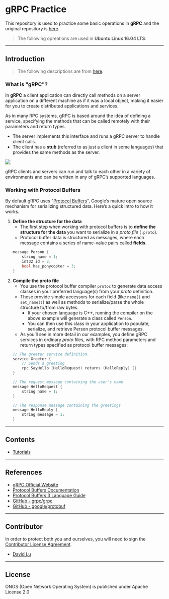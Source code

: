# gRPC Practice

This repository is used to practice some basic operations in **gRPC** and the original repository is [here](https://github.com/grpc/grpc).

> The following opreations are used in **Ubuntu Linux 16.04 LTS**.

---
## Introduction

> The following descriptions are from [here](https://grpc.io/docs/guides/index.html).

### What is "gRPC"?

In **gRPC** a client application can directly call methods on a server application on a different machine as if it was a local object, making it easier for you to create distributed applications and services. 

As in many RPC systems, gRPC is based around the idea of defining a service, specifying the methods that can be called remotely with their parameters and return types. 
* The server implements this interface and runs a gRPC server to handle client calls. 
* The client has a **stub** (referred to as just a client in some languages) that provides the same methods as the server.

![](https://grpc.io/img/landing-2.svg)

gRPC clients and servers can run and talk to each other in a variety of environments and can be written in any of gRPC’s supported languages.

### Working with Protocol Buffers

By default gRPC uses "[Protocol Buffers](https://developers.google.com/protocol-buffers/docs/overview)", Google’s mature open source mechanism for serializing structured data. Here’s a quick intro to how it works.
1. **Define the structure for the data**
    * The first step when working with protocol buffers is to **define the structure for the data** you want to serialize in a *proto file* (`.proto`). 
    * Protocol buffer data is structured as messages, where each message contains a series of name-value pairs called **fields**.
    ```cpp
    message Person {
        string name = 1;
        int32 id = 2;
        bool has_ponycopter = 3;
    }
    ```
2. **Compile the proto file**
    * You use the protocol buffer compiler `protoc` to generate data access classes in your preferred language(s) from your *proto* definition.
    * These provide simple accessors for each field (like `name()` and `set_name()`) as well as methods to serialize/parse the whole structure to/from raw bytes.
        * If your chosen language is C++, running the compiler on the above example will generate a class called `Person`.
        * You can then use this class in your application to populate, serialize, and retrieve Person protocol buffer messages.
    * As you’ll see in more detail in our examples, you define gRPC services in ordinary *proto* files, with RPC method parameters and return types specified as protocol buffer messages:
    ```cpp
    // The greeter service definition.
    service Greeter {
        // Sends a greeting
        rpc SayHello (HelloRequest) returns (HelloReply) {}
    }

    // The request message containing the user's name.
    message HelloRequest {
        string name = 1;
    }

    // The response message containing the greetings
    message HelloReply {
        string message = 1;
    }
    ```

---
## Contents

* [Tutorials](src/tutorials)

---
## References

* [gRPC Official Website](https://grpc.io/)
* [Protocol Buffers Documentation](https://developers.google.com/protocol-buffers/docs/overview)
* [Protocol Buffers 3 Language Guide](https://developers.google.com/protocol-buffers/docs/proto3)
* [GitHub - grpc/grpc](https://github.com/grpc/grpc)
* [GitHub - google/protobuf](https://github.com/google/protobuf/releases)

---
## Contributor

In order to protect both you and ourselves, you will need to sign the [Contributor License Agreement](https://identity.linuxfoundation.org/projects/cncf).

* [David Lu](https://github.com/yungshenglu)

---
## License

ONOS (Open Network Operating System) is published under Apache License 2.0